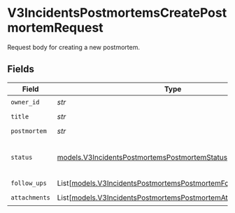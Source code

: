 # V3IncidentsPostmortemsCreatePostmortemRequest

Request body for creating a new postmortem.


## Fields

| Field                                                                                                                            | Type                                                                                                                             | Required                                                                                                                         | Description                                                                                                                      |
| -------------------------------------------------------------------------------------------------------------------------------- | -------------------------------------------------------------------------------------------------------------------------------- | -------------------------------------------------------------------------------------------------------------------------------- | -------------------------------------------------------------------------------------------------------------------------------- |
| `owner_id`                                                                                                                       | *str*                                                                                                                            | :heavy_check_mark:                                                                                                               | N/A                                                                                                                              |
| `title`                                                                                                                          | *str*                                                                                                                            | :heavy_check_mark:                                                                                                               | N/A                                                                                                                              |
| `postmortem`                                                                                                                     | *str*                                                                                                                            | :heavy_check_mark:                                                                                                               | N/A                                                                                                                              |
| `status`                                                                                                                         | [models.V3IncidentsPostmortemsPostmortemStatus](../models/v3incidentspostmortemspostmortemstatus.md)                             | :heavy_check_mark:                                                                                                               | Represents the status of a postmortem.                                                                                           |
| `follow_ups`                                                                                                                     | List[[models.V3IncidentsPostmortemsPostmortemFollowUp](../models/v3incidentspostmortemspostmortemfollowup.md)]                   | :heavy_check_mark:                                                                                                               | N/A                                                                                                                              |
| `attachments`                                                                                                                    | List[[models.V3IncidentsPostmortemsPostmortemAttachmentRequest](../models/v3incidentspostmortemspostmortemattachmentrequest.md)] | :heavy_check_mark:                                                                                                               | N/A                                                                                                                              |